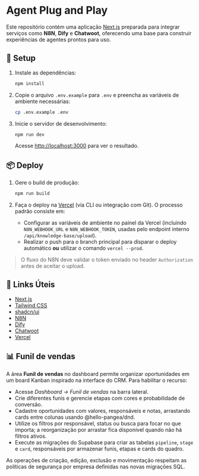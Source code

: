 # Agent Plug and Play

Este repositório contém uma aplicação [Next.js](https://nextjs.org/) preparada para integrar serviços como **N8N**, **Dify** e **Chatwoot**, oferecendo uma base para construir experiências de agentes prontos para uso.

## 🚀 Setup

1. Instale as dependências:

   ```bash
   npm install
   ```

2. Copie o arquivo `.env.example` para `.env` e preencha as variáveis de ambiente necessárias:

   ```bash
   cp .env.example .env
   ```

3. Inicie o servidor de desenvolvimento:

   ```bash
   npm run dev
   ```

   Acesse [http://localhost:3000](http://localhost:3000) para ver o resultado.

## 📦 Deploy

1. Gere o build de produção:

   ```bash
   npm run build
   ```

2. Faça o deploy na [Vercel](https://vercel.com/) (via CLI ou integração com Git). O processo padrão consiste em:
   - Configurar as variáveis de ambiente no painel da Vercel (incluindo `N8N_WEBHOOK_URL` e `N8N_WEBHOOK_TOKEN`, usadas pelo endpoint interno `/api/knowledge-base/upload`).
   - Realizar o push para o branch principal para disparar o deploy automático **ou** utilizar o comando `vercel --prod`.

> O fluxo do N8N deve validar o token enviado no header `Authorization` antes de aceitar o upload.

## 🔗 Links Úteis

- [Next.js](https://nextjs.org/docs)
- [Tailwind CSS](https://tailwindcss.com/)
- [shadcn/ui](https://ui.shadcn.com/)
- [N8N](https://n8n.io/)
- [Dify](https://dify.ai/)
- [Chatwoot](https://www.chatwoot.com/)
- [Vercel](https://vercel.com/)

## 📊 Funil de vendas

A área **Funil de vendas** no dashboard permite organizar oportunidades em um board Kanban inspirado na interface do CRM. Para habilitar o recurso:

- Acesse *Dashboard → Funil de vendas* na barra lateral.
- Crie diferentes funis e gerencie etapas com cores e probabilidade de conversão.
- Cadastre oportunidades com valores, responsáveis e notas, arrastando cards entre colunas usando @hello-pangea/dnd.
- Utilize os filtros por responsável, status ou busca para focar no que importa; a reorganização por arrastar fica disponível quando não há filtros ativos.
- Execute as migrações do Supabase para criar as tabelas `pipeline`, `stage` e `card`, responsáveis por armazenar funis, etapas e cards do quadro.

As operações de criação, edição, exclusão e movimentação respeitam as políticas de segurança por empresa definidas nas novas migrações SQL.

